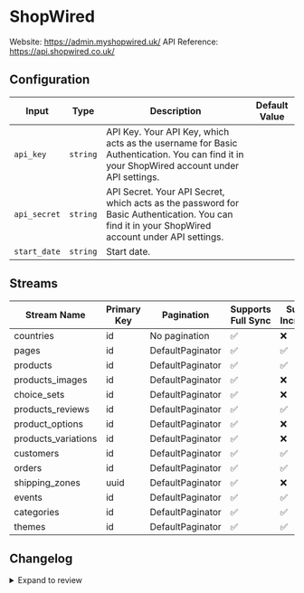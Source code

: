 # ShopWired
Website: https://admin.myshopwired.uk/
API Reference: https://api.shopwired.co.uk/

## Configuration

| Input | Type | Description | Default Value |
|-------|------|-------------|---------------|
| `api_key` | `string` | API Key. Your API Key, which acts as the username for Basic Authentication. You can find it in your ShopWired account under API settings. |  |
| `api_secret` | `string` | API Secret. Your API Secret, which acts as the password for Basic Authentication. You can find it in your ShopWired account under API settings. |  |
| `start_date` | `string` | Start date.  |  |

## Streams
| Stream Name | Primary Key | Pagination | Supports Full Sync | Supports Incremental |
|-------------|-------------|------------|---------------------|----------------------|
| countries | id | No pagination | ✅ |  ❌  |
| pages | id | DefaultPaginator | ✅ |  ✅  |
| products | id | DefaultPaginator | ✅ |  ✅  |
| products_images | id | DefaultPaginator | ✅ |  ❌  |
| choice_sets | id | DefaultPaginator | ✅ |  ❌  |
| products_reviews | id | DefaultPaginator | ✅ |  ✅  |
| product_options | id | DefaultPaginator | ✅ |  ❌  |
| products_variations | id | DefaultPaginator | ✅ |  ❌  |
| customers | id | DefaultPaginator | ✅ |  ✅  |
| orders | id | DefaultPaginator | ✅ |  ✅  |
| shipping_zones | uuid | DefaultPaginator | ✅ |  ❌  |
| events | id | DefaultPaginator | ✅ |  ✅  |
| categories | id | DefaultPaginator | ✅ |  ✅  |
| themes | id | DefaultPaginator | ✅ |  ✅  |

## Changelog

<details>
  <summary>Expand to review</summary>

| Version          | Date              | Pull Request | Subject        |
|------------------|-------------------|--------------|----------------|
| 0.0.17 | 2025-10-21 | [68239](https://github.com/airbytehq/airbyte/pull/68239) | Update dependencies |
| 0.0.16 | 2025-10-14 | [67788](https://github.com/airbytehq/airbyte/pull/67788) | Update dependencies |
| 0.0.15 | 2025-10-07 | [67445](https://github.com/airbytehq/airbyte/pull/67445) | Update dependencies |
| 0.0.14 | 2025-09-30 | [66914](https://github.com/airbytehq/airbyte/pull/66914) | Update dependencies |
| 0.0.13 | 2025-09-24 | [66255](https://github.com/airbytehq/airbyte/pull/66255) | Update dependencies |
| 0.0.12 | 2025-09-09 | [65679](https://github.com/airbytehq/airbyte/pull/65679) | Update dependencies |
| 0.0.11 | 2025-08-23 | [65435](https://github.com/airbytehq/airbyte/pull/65435) | Update dependencies |
| 0.0.10 | 2025-08-09 | [64843](https://github.com/airbytehq/airbyte/pull/64843) | Update dependencies |
| 0.0.9 | 2025-07-19 | [63639](https://github.com/airbytehq/airbyte/pull/63639) | Update dependencies |
| 0.0.8 | 2025-07-12 | [63053](https://github.com/airbytehq/airbyte/pull/63053) | Update dependencies |
| 0.0.7 | 2025-06-28 | [62295](https://github.com/airbytehq/airbyte/pull/62295) | Update dependencies |
| 0.0.6 | 2025-06-14 | [61618](https://github.com/airbytehq/airbyte/pull/61618) | Update dependencies |
| 0.0.5 | 2025-05-24 | [60107](https://github.com/airbytehq/airbyte/pull/60107) | Update dependencies |
| 0.0.4 | 2025-05-04 | [58966](https://github.com/airbytehq/airbyte/pull/58966) | Update dependencies |
| 0.0.3 | 2025-04-19 | [58419](https://github.com/airbytehq/airbyte/pull/58419) | Update dependencies |
| 0.0.2 | 2025-04-12 | [57937](https://github.com/airbytehq/airbyte/pull/57937) | Update dependencies |
| 0.0.1 | 2025-04-06 | [57493](https://github.com/airbytehq/airbyte/pull/57493) | Initial release by [@btkcodedev](https://github.com/btkcodedev) via Connector Builder |

</details>
